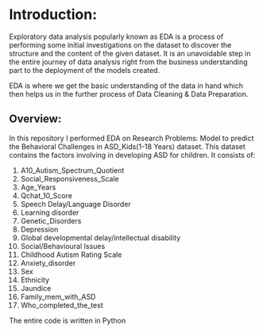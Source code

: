 # Introduction:

Exploratory data analysis popularly known as EDA is a process of performing some initial investigations on the dataset to discover the structure and the content of the given dataset. It is an unavoidable step in the entire journey of data analysis right from the business understanding part to the deployment of the models created.

EDA is where we get the basic understanding of the data in hand which then helps us in the further process of Data Cleaning & Data Preparation.

## Overview:
In this repository I performed EDA on Research Problems: Model to predict the Behavioral Challenges in ASD_Kids(1-18 Years) dataset. This dataset contains the factors involving in developing ASD for children. It consists of: 
1. A10_Autism_Spectrum_Quotient                       
2.  Social_Responsiveness_Scale                         
3.  Age_Years                                            
4.  Qchat_10_Score                                      
5.  Speech Delay/Language Disorder                      
6.  Learning disorder                                   
7.  Genetic_Disorders                                   
8.  Depression                                           
9.  Global developmental delay/intellectual disability  
10.  Social/Behavioural Issues                           
11.  Childhood Autism Rating Scale                        
12.  Anxiety_disorder                                    
13.  Sex                                                
14.  Ethnicity                                          
15.  Jaundice                                             
16. Family_mem_with_ASD                                 
17. Who_completed_the_test                             

The entire code is written in Python 

